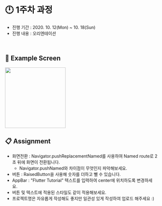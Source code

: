 # :clock12: 1주차 과정

- 진행 기간 : 2020. 10. 12(Mon) ~ 10. 18(Sun)
- 진행 내용 : 오리엔테이션


<br>


## :iphone: Example Screen
<img width = "200" src = "https://user-images.githubusercontent.com/55150540/95723758-73b5be00-0cb0-11eb-9a19-f18c8ab50a89.gif">


## :clipboard: Assignment
- 화면전환 : Navigator.pushReplacementNamed를 사용하여 Named route로 2초 뒤에 화면이 전환됩니다. 
   + Navigator.pushNamed와 차이점이 무엇인지 파악해보세요.
- 버튼 :  RaisedButton을 사용해 숫자를 더하고 뺄 수 있습니다. 
- AppBar : "Flutter Tutorial" 텍스트를 입력하여 center에 위치하도록 변경하세요.
- 버튼 및 텍스트에 적용된 스타일도 같이 적용해보세요.
- 프로젝트명은 자유롭게 작성해도 좋지만 일관성 있게 작성하여 업로드 해주세요 :)





